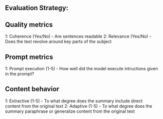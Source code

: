## Evaluation Strategy:

## Quality metrics

1: Coherence (Yes/No)
    - Are sentences readable
2: Relevance (Yes/No)
    - Does the text revolve around key parts of the subject

## Prompt metrics
1: Prompt execution (1-5)
    - How well did the model execute intructions given in the prompt?

## Content behavior
1: Extractive (1-5)
    - To what degree does the summary include direct content from the original text
2: Adaptive (1-5)
    - To what degree does the summary paraphrase or generalize content from the original text

